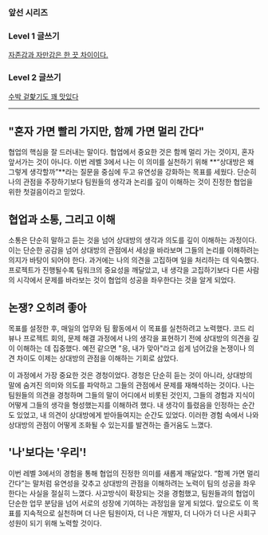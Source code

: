 ### 앞선 시리즈

### Level 1 글쓰기
[자존감과 자만감은 한 끗 차이이다.](https://github.com/Dobby-Kim/woowa-writing/blob/level2/LEVEL1.md)


### Level 2 글쓰기
[수박 겉핥기도 꽤 맛있다](https://github.com/Dobby-Kim/woowa-writing/blob/level2/LEVEL2.md)

---

## "혼자 가면 빨리 가지만, 함께 가면 멀리 간다"

협업의 핵심을 잘 드러내는 말이다. 협업에서 중요한 것은 함께 멀리 가는 것이지, 혼자 앞서가는 것이 아니다. 이번 레벨 3에서 나는 이 의미를 실천하기 위해 **“상대방은 왜 그렇게 생각할까”**라는 질문을 중심에 두고 유연성을 강화하는 목표를 세웠다.
단순히 나의 관점을 주장하기보다 팀원들의 생각과 논리를 깊이 이해하는 것이 진정한 협업을 위한 첫걸음이라고 믿었다.


## 협업과 소통, 그리고 이해

소통은 단순히 말하고 듣는 것을 넘어 상대방의 생각과 의도를 깊이 이해하는 과정이다. 이는 단순한 공감을 넘어 상대방의 관점에서 세상을 바라보며 그들의 논리를 이해하려는 의지가 바탕이 되어야 한다.
과거에는 나의 의견을 고집하며 일을 처리하는 데 익숙했다. 프로젝트가 진행될수록 팀워크의 중요성을 깨달았고, 내 생각을 고집하기보다 다른 사람의 시각에서 문제를 바라보는 것이 협업의 성공을 좌우한다는 것을 알게 되었다.


## 논쟁? 오히려 좋아

목표를 설정한 후, 매일의 업무와 팀 활동에서 이 목표를 실천하려고 노력했다. 코드 리뷰나 프로젝트 회의, 문제 해결 과정에서 나의 생각을 표현하기 전에 상대방의 의견을 깊이 이해하는 데 집중했다. 예전 같으면 "응, 내가 맞아"라고 쉽게 넘어갔을 논쟁이나 의견 차이도 이제는 상대방의 관점을 이해하는 기회로 삼았다.

이 과정에서 가장 중요한 것은 경청이었다. 경청은 단순히 듣는 것이 아니라, 상대방의 말에 숨겨진 의미와 의도를 파악하고 그들의 관점에서 문제를 재해석하는 것이다. 나는 팀원들의 의견을 경청하며 그들의 말이 어디에서 비롯된 것인지, 그들의 경험과 지식이 어떻게 그들의 생각을 형성했는지를 이해하려 했다. 
내 생각이 틀렸음을 인정하는 순간도 있었고, 내 의견이 상대방에게 받아들여지는 순간도 있었다. 이러한 경험 속에서 나와 상대방의 관점이 어떻게 조화될 수 있는지를 발견하는 즐거움도 느꼈다.


## '나'보다는 '우리'!

이번 레벨 3에서의 경험을 통해 협업의 진정한 의미를 새롭게 깨달았다. “함께 가면 멀리 간다”는 말처럼 유연성을 갖추고 상대방의 관점을 이해하려는 노력이 팀의 성공을 좌우한다는 사실을 절실히 느꼈다. 사고방식이 확장되는 것을 경험했고, 팀원들과의 협업이 단순한 업무 분담을 넘어 서로의 성장에 기여하는 과정임을 알게 되었다.
앞으로도 이 목표를 지속적으로 실천하며 더 나은 팀원이자, 더 나은 개발자, 더 나아가 더 나은 사회구성원이 되기 위해 노력할 것이다.
